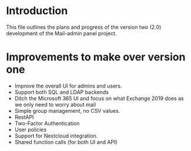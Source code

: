 # Introduction
This file outlines the plans and progress of the version two (2.0) development of the Mail-admin panel project.

# Improvements to make over version one
* Improve the overall UI for admins and users.
* Support both SQL and LDAP backends
* Ditch the Microsoft 365 UI and focus on what Exchange 2019 does as we only need to worry about mail
* Simple group management, no CSV values.
* RestAPI
* Two-Factor Authentication
* User policies
* Support for Nextcloud integration.
* Shared function calls (for both UI and API)
